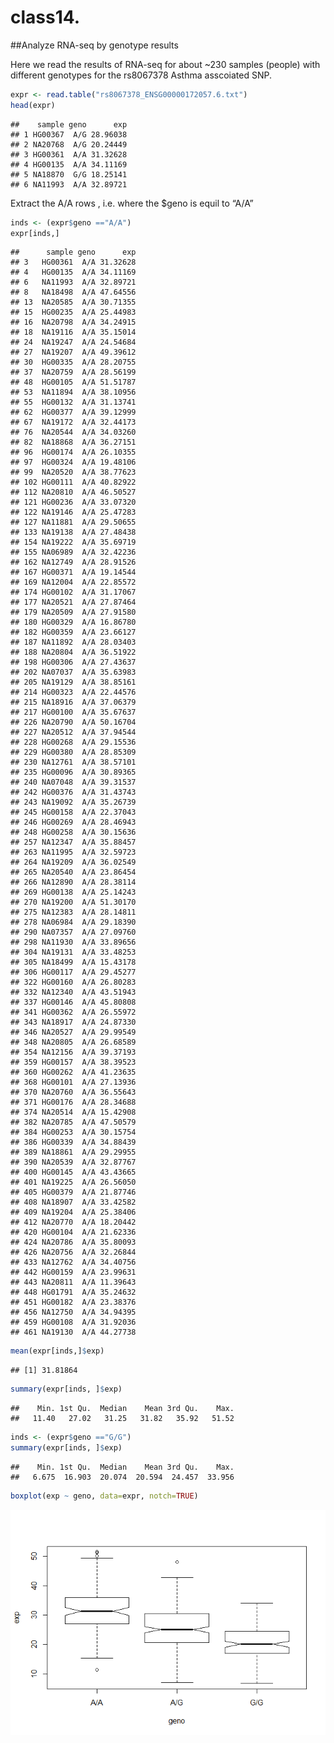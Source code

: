 class14.
================

\#\#Analyze RNA-seq by genotype results

Here we read the results of RNA-seq for about \~230 samples (people)
with different genotypes for the rs8067378 Asthma asscoiated SNP.

``` r
expr <- read.table("rs8067378_ENSG00000172057.6.txt")
head(expr)
```

    ##    sample geno      exp
    ## 1 HG00367  A/G 28.96038
    ## 2 NA20768  A/G 20.24449
    ## 3 HG00361  A/A 31.32628
    ## 4 HG00135  A/A 34.11169
    ## 5 NA18870  G/G 18.25141
    ## 6 NA11993  A/A 32.89721

Extract the A/A rows , i.e. where the $geno is equil to “A/A”

``` r
inds <- (expr$geno =="A/A")
expr[inds,]
```

    ##      sample geno      exp
    ## 3   HG00361  A/A 31.32628
    ## 4   HG00135  A/A 34.11169
    ## 6   NA11993  A/A 32.89721
    ## 8   NA18498  A/A 47.64556
    ## 13  NA20585  A/A 30.71355
    ## 15  HG00235  A/A 25.44983
    ## 16  NA20798  A/A 34.24915
    ## 18  NA19116  A/A 35.15014
    ## 24  NA19247  A/A 24.54684
    ## 27  NA19207  A/A 49.39612
    ## 30  HG00335  A/A 28.20755
    ## 37  NA20759  A/A 28.56199
    ## 48  HG00105  A/A 51.51787
    ## 53  NA11894  A/A 38.10956
    ## 55  HG00132  A/A 31.13741
    ## 62  HG00377  A/A 39.12999
    ## 67  NA19172  A/A 32.44173
    ## 76  NA20544  A/A 34.03260
    ## 82  NA18868  A/A 36.27151
    ## 96  HG00174  A/A 26.10355
    ## 97  HG00324  A/A 19.48106
    ## 99  NA20520  A/A 38.77623
    ## 102 HG00111  A/A 40.82922
    ## 112 NA20810  A/A 46.50527
    ## 121 HG00236  A/A 33.07320
    ## 122 NA19146  A/A 25.47283
    ## 127 NA11881  A/A 29.50655
    ## 133 NA19138  A/A 27.48438
    ## 154 NA19222  A/A 35.69719
    ## 155 NA06989  A/A 32.42236
    ## 162 NA12749  A/A 28.91526
    ## 167 HG00371  A/A 19.14544
    ## 169 NA12004  A/A 22.85572
    ## 174 HG00102  A/A 31.17067
    ## 177 NA20521  A/A 27.87464
    ## 179 NA20509  A/A 27.91580
    ## 180 HG00329  A/A 16.86780
    ## 182 HG00359  A/A 23.66127
    ## 187 NA11892  A/A 28.03403
    ## 188 NA20804  A/A 36.51922
    ## 198 HG00306  A/A 27.43637
    ## 202 NA07037  A/A 35.63983
    ## 205 NA19129  A/A 38.85161
    ## 214 HG00323  A/A 22.44576
    ## 215 NA18916  A/A 37.06379
    ## 217 HG00100  A/A 35.67637
    ## 226 NA20790  A/A 50.16704
    ## 227 NA20512  A/A 37.94544
    ## 228 HG00268  A/A 29.15536
    ## 229 HG00380  A/A 28.85309
    ## 230 NA12761  A/A 38.57101
    ## 235 HG00096  A/A 30.89365
    ## 240 NA07048  A/A 39.31537
    ## 242 HG00376  A/A 31.43743
    ## 243 NA19092  A/A 35.26739
    ## 245 HG00158  A/A 22.37043
    ## 246 HG00269  A/A 28.46943
    ## 248 HG00258  A/A 30.15636
    ## 257 NA12347  A/A 35.88457
    ## 263 NA11995  A/A 32.59723
    ## 264 NA19209  A/A 36.02549
    ## 265 NA20540  A/A 23.86454
    ## 266 NA12890  A/A 28.38114
    ## 269 HG00138  A/A 25.14243
    ## 270 NA19200  A/A 51.30170
    ## 275 NA12383  A/A 28.14811
    ## 278 NA06984  A/A 29.18390
    ## 290 NA07357  A/A 27.09760
    ## 298 NA11930  A/A 33.89656
    ## 304 NA19131  A/A 33.48253
    ## 305 NA18499  A/A 15.43178
    ## 306 HG00117  A/A 29.45277
    ## 322 HG00160  A/A 26.80283
    ## 332 NA12340  A/A 43.51943
    ## 337 HG00146  A/A 45.80808
    ## 341 HG00362  A/A 26.55972
    ## 343 NA18917  A/A 24.87330
    ## 346 NA20527  A/A 29.99549
    ## 348 NA20805  A/A 26.68589
    ## 354 NA12156  A/A 39.37193
    ## 359 HG00157  A/A 38.39523
    ## 360 HG00262  A/A 41.23635
    ## 368 HG00101  A/A 27.13936
    ## 370 NA20760  A/A 36.55643
    ## 371 HG00176  A/A 28.34688
    ## 374 NA20514  A/A 15.42908
    ## 382 NA20785  A/A 47.50579
    ## 384 HG00253  A/A 30.15754
    ## 386 HG00339  A/A 34.88439
    ## 389 NA18861  A/A 29.29955
    ## 390 NA20539  A/A 32.87767
    ## 400 HG00145  A/A 43.43665
    ## 401 NA19225  A/A 26.56050
    ## 405 HG00379  A/A 21.87746
    ## 408 NA18907  A/A 33.42582
    ## 409 NA19204  A/A 25.38406
    ## 412 NA20770  A/A 18.20442
    ## 420 HG00104  A/A 21.62336
    ## 424 NA20786  A/A 35.80093
    ## 426 NA20756  A/A 32.26844
    ## 433 NA12762  A/A 34.40756
    ## 442 HG00159  A/A 23.99631
    ## 443 NA20811  A/A 11.39643
    ## 448 HG01791  A/A 35.24632
    ## 451 HG00182  A/A 23.38376
    ## 456 NA12750  A/A 34.94395
    ## 459 HG00108  A/A 31.92036
    ## 461 NA19130  A/A 44.27738

``` r
mean(expr[inds,]$exp)
```

    ## [1] 31.81864

``` r
summary(expr[inds, ]$exp)
```

    ##    Min. 1st Qu.  Median    Mean 3rd Qu.    Max. 
    ##   11.40   27.02   31.25   31.82   35.92   51.52

``` r
inds <- (expr$geno =="G/G")
summary(expr[inds, ]$exp)
```

    ##    Min. 1st Qu.  Median    Mean 3rd Qu.    Max. 
    ##   6.675  16.903  20.074  20.594  24.457  33.956

``` r
boxplot(exp ~ geno, data=expr, notch=TRUE)
```

![](class-14_files/figure-gfm/unnamed-chunk-4-1.png)<!-- -->
